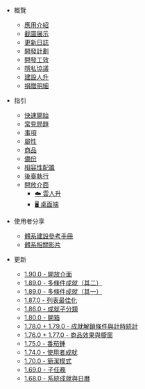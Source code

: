 - 概覽

  - [應用介紹](README.md)
  - [截圖展示](introduction/screenshots.md)
  - [更新日誌](introduction/release_log.md)
  - [開發計劃](introduction/development_plan.md)
  - [開發工效](introduction/ergonomics.md)
  - [隱私協議](introduction/privacy-trems.md)
  - [建設人升](introduction/support_us.md)
  - [捐贈明細](introduction/donation.md)
- 指引

  - [快速開始](guide/hello_lifeup.md)
  - [常見問題](guide/faq.md)
  - [事項](guide/tasks.md)
  - [屬性](guide/attributes.md)
  - [商品](guide/shop_item.md)
  - [備份](guide/backup.md)
  - [相容性配置](guide/compatibility.md)
  - [後臺執行](guide/background_running.md)
  - [開放介面](guide/api.md)
    - [☁️ 雲人升](guide/api_cloud.md)
    - [🖥 桌面端](guide/api_desktop.md)
- 使用者分享

  - [體系建設參考手冊](guide/user/system_01.md)
  - [體系相關影片](guide/user/system_02.md)
- 更新
  - [1.90.0 - 開放介面](features/190.md)
  - [1.89.0 - 多條件成就（其二）](features/189_2.md)
  - [1.89.0 - 多條件成就（其一）](features/189_1.md)
  - [1.87.0 - 列表最佳化](features/187.md)
  - [1.86.0 - 成就子分類](features/186.md)
  - [1.80.0 - 開箱](features/180.md)
  - [1.78.0 + 1.79.0 - 成就解鎖條件與計時統計](features/178-9.md)
  - [1.76.0 + 1.77.0 - 商品效果與櫥窗](features/176-7.md)
  - [1.75.0 - 番茄鍾](features/175.md)
  - [1.74.0 - 使用者成就](features/174.md)
  - [1.70.0 - 簡潔模式](features/170.md)
  - [1.69.0 - 子任務](features/169.md)
  - [1.68.0 - 系統成就與日曆](features/168.md)